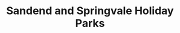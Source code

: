 ---
title: "Sandend and Springvale Holiday Parks"
address: "22c and 28, Springvale Rd, Ballywalter, Newtownards, Co. Down BT22 2RS"
tel: "028 4275 8200"
county: "Down"
category: "Caravan And Camping"
type: "Content"
lat: "54.523932"
lng: "-5.477556"
---